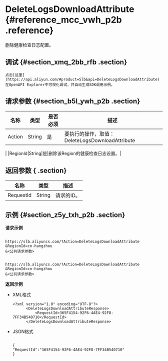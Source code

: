 # DeleteLogsDownloadAttribute {#reference_mcc_vwh_p2b .reference}

删除健康检查日志配置。

## 调试 {#section_xmq_2bb_rfb .section}

```
点击[这里](https://api.aliyun.com/#product=Slb&api=DeleteLogsDownloadAttribute)在OpenAPI Explorer中可视化调试，并自动生成SDK调用示例。
```

## 请求参数 {#section_b5l_ywh_p2b .section}

|名称|类型|是否必须|描述|
|--|--|----|--|
|Action|String|是|要执行的操作，取值：DeleteLogsDownloadAttribute

|
|RegionId|String|是|删除该Region的健康检查日志设置。|

## 返回参数 { .section}

|名称|类型|描述|
|--|--|--|
|RequestId|String|请求的ID。|

## 示例 {#section_z5y_txh_p2b .section}

**请求示例**

```

https://slb.aliyuncs.com/?Action=DeleteLogsDownloadAttribute
&RegionId=cn-hangzhou
&<公共请求参数>
```

```

https://slb.aliyuncs.com/?Action=DeleteLogsDownloadAttribute
&RegionId=cn-hangzhou
&<公共请求参数>
```

**返回示例**

-   XML格式

    ```
    <?xml version="1.0" encoding="UTF-8"?>
          <DeleteLogsDownloadAttributeResponse>
              <RequestId>365F4154-92F6-4AE4-92F8-7FF34B540710</RequestId>
          </DeleteLogsDownloadAttributeResponse>
    ```

-   JSON格式

    ```
    
    {
    "RequestId":"365F4154-92F6-4AE4-92F8-7FF34B540710"
    }
    ```



